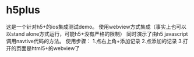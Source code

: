 # h5plus
这是一个针对h5+的ios集成测试demo。
使用webview方式集成（事实上也可以以stand alone方式运行，可能h5+没有严格的限制）
同时演示了由h5 javascript调用navtive代码的方法。
使用步骤：
1.点右上角+添加记录
2.点添加的记录
3.打开的页面是html5+的webview了
